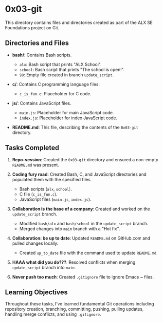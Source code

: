 # 0x03-git

This directory contains files and directories created as part of the ALX SE Foundations project on Git.

## Directories and Files

- **bash/**: Contains Bash scripts.
  - `alx`: Bash script that prints "ALX School".
  - `school`: Bash script that prints "The school is open!".
  - `98`: Empty file created in branch `update_script`.

- **c/**: Contains C programming language files.
  - `c_is_fun.c`: Placeholder for C code.

- **js/**: Contains JavaScript files.
  - `main.js`: Placeholder for main JavaScript code.
  - `index.js`: Placeholder for index JavaScript code.

- **README.md**: This file, describing the contents of the `0x03-git` directory.

## Tasks Completed

1. **Repo-session**: Created the `0x03-git` directory and ensured a non-empty `README.md` was present.
   
2. **Coding fury road**: Created Bash, C, and JavaScript directories and populated them with the specified files.
   - Bash scripts (`alx`, `school`).
   - C file (`c_is_fun.c`).
   - JavaScript files (`main.js`, `index.js`).

3. **Collaboration is the base of a company**: Created and worked on the `update_script` branch.
   - Modified `bash/alx` and `bash/school` in the `update_script` branch.
   - Merged changes into `main` branch with a "Hot fix".

4. **Collaboration: be up to date**: Updated `README.md` on GitHub.com and pulled changes locally.
   - Created `up_to_date` file with the command used to update `README.md`.

5. **HAAA what did you do???**: Resolved conflicts when merging `update_script` branch into `main`.
   
6. **Never push too much**: Created `.gitignore` file to ignore Emacs ~ files.

## Learning Objectives

Throughout these tasks, I've learned fundamental Git operations including repository creation, branching, committing, pushing, pulling updates, handling merge conflicts, and using `.gitignore`.
